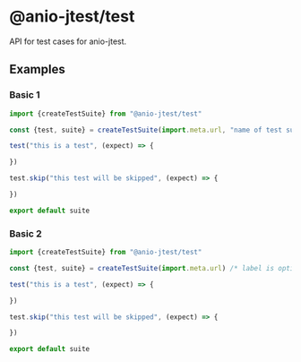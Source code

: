 # @anio-jtest/test

API for test cases for anio-jtest.

## Examples

### Basic 1

```js
import {createTestSuite} from "@anio-jtest/test"

const {test, suite} = createTestSuite(import.meta.url, "name of test suite")

test("this is a test", (expect) => {

})

test.skip("this test will be skipped", (expect) => {

})

export default suite
```

### Basic 2

```js
import {createTestSuite} from "@anio-jtest/test"

const {test, suite} = createTestSuite(import.meta.url) /* label is optional */

test("this is a test", (expect) => {

})

test.skip("this test will be skipped", (expect) => {

})

export default suite
```
